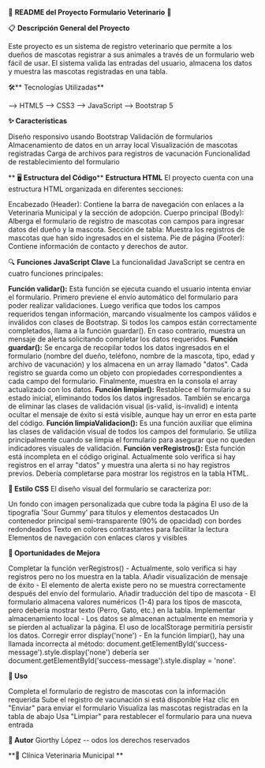 🐾 **README del Proyecto Formulario Veterinario** 🐾


📋 **Descripción General del Proyecto**

Este proyecto es un sistema de registro veterinario que permite a los dueños de mascotas registrar a sus animales a través de un formulario web fácil de usar. El sistema valida las entradas del usuario, almacena los datos y muestra las mascotas registradas en una tabla.

🛠️** Tecnologías Utilizadas**

--> HTML5
--> CSS3
--> JavaScript
--> Bootstrap 5

**✨ **Características****

Diseño responsivo usando Bootstrap
Validación de formularios
Almacenamiento de datos en un array local
Visualización de mascotas registradas
Carga de archivos para registros de vacunación
Funcionalidad de restablecimiento del formulario

**
🖥️ **Estructura del Código****
**Estructura HTML**
El proyecto cuenta con una estructura HTML organizada en diferentes secciones:

Encabezado (Header): Contiene la barra de navegación con enlaces a la Veterinaria Municipal y la sección de adopción.
Cuerpo principal (Body): Alberga el formulario de registro de mascotas con campos para ingresar datos del dueño y la mascota.
Sección de tabla: Muestra los registros de mascotas que han sido ingresados en el sistema.
Pie de página (Footer): Contiene información de contacto y derechos de autor.

🔍 **Funciones JavaScript Clave**
La funcionalidad JavaScript se centra en cuatro funciones principales:

**Función validar():**
Esta función se ejecuta cuando el usuario intenta enviar el formulario. Primero previene el envío automático del formulario para poder realizar validaciones. Luego verifica que todos los campos requeridos tengan información, marcando visualmente los campos válidos e inválidos con clases de Bootstrap. Si todos los campos están correctamente completados, llama a la función guardar(). En caso contrario, muestra un mensaje de alerta solicitando completar los datos requeridos.
**Función guardar():**
Se encarga de recopilar todos los datos ingresados en el formulario (nombre del dueño, teléfono, nombre de la mascota, tipo, edad y archivo de vacunación) y los almacena en un array llamado "datos". Cada registro se guarda como un objeto con propiedades correspondientes a cada campo del formulario. Finalmente, muestra en la consola el array actualizado con los datos.
**Función limpiar():**
Restablece el formulario a su estado inicial, eliminando todos los datos ingresados. También se encarga de eliminar las clases de validación visual (is-valid, is-invalid) e intenta ocultar el mensaje de éxito si está visible, aunque hay un error en esta parte del código.
**Función limpiaValidacion():**
Es una función auxiliar que elimina las clases de validación visual de todos los campos del formulario. Se utiliza principalmente cuando se limpia el formulario para asegurar que no queden indicadores visuales de validación.
**Función verRegistros():**
Esta función está incompleta en el código original. Actualmente solo verifica si hay registros en el array "datos" y muestra una alerta si no hay registros previos. Debería completarse para mostrar los registros en la tabla HTML.

**🎨 Estilo CSS**
El diseño visual del formulario se caracteriza por:

Un fondo con imagen personalizada que cubre toda la página
El uso de la tipografía 'Sour Gummy' para títulos y elementos destacados
Un contenedor principal semi-transparente (90% de opacidad) con bordes redondeados
Texto en colores contrastantes para facilitar la lectura
Elementos de navegación con enlaces claros y visibles

**🚀 Oportunidades de Mejora**

Completar la función verRegistros() - Actualmente, solo verifica si hay registros pero no los muestra en la tabla.
Añadir visualización de mensaje de éxito - El elemento de alerta existe pero no se muestra correctamente después del envío del formulario.
Añadir traducción del tipo de mascota - El formulario almacena valores numéricos (1-4) para los tipos de mascota, pero debería mostrar texto (Perro, Gato, etc.) en la tabla.
Implementar almacenamiento local - Los datos se almacenan actualmente en memoria y se pierden al actualizar la página. El uso de localStorage permitiría persistir los datos.
Corregir error display('none') - En la función limpiar(), hay una llamada incorrecta al método: document.getElementById('success-message').style.display('none') debería ser document.getElementById('success-message').style.display = 'none'.

**📝 Uso**

Completa el formulario de registro de mascotas con la información requerida
Sube el registro de vacunación si está disponible
Haz clic en "Enviar" para enviar el formulario
Visualiza las mascotas registradas en la tabla de abajo
Usa "Limpiar" para restablecer el formulario para una nueva entrada

**👤 Autor**
Giorthy López -- odos los derechos reservados

**🏥 Clínica Veterinaria Municipal
**
